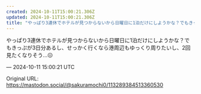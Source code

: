 ```yaml
---
created: 2024-10-11T15:00:21.306Z
updated: 2024-10-11T15:00:21.306Z
title: "やっぱり3連休でホテルが見つからないから日曜日に1泊だけにしようかな？でもきっぷが3日分あるし、せっかく行くなら港周辺もゆっくり周りたいし、2回見たくなりそう…[...]"
---
```


<p>やっぱり3連休でホテルが見つからないから日曜日に1泊だけにしようかな？でもきっぷが3日分あるし、せっかく行くなら港周辺もゆっくり周りたいし、2回見たくなりそう…😖</p>

&mdash; 2024-10-11 15:00:21 UTC

Original URL: https://mastodon.social/@sakuramochi0/113289384513360530
